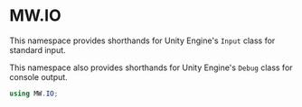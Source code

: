 ﻿# MW.IO
This namespace provides shorthands for Unity Engine's `Input` class for standard input.

This namespace also provides shorthands for Unity Engine's `Debug` class for console output.

```cs
using MW.IO;
```